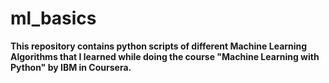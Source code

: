 # ml_basics
**This repository contains python scripts of different Machine Learning Algorithms that I learned while doing the course "Machine Learning with Python" by IBM in Coursera.**
